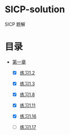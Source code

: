 # SICP-solution
SICP 题解

# 目录
* [第一章](/Chapter1)
  * [x] [练习1.2](/Chapter1/exercise_1_2.lisp)
  * [x] [练习1.3](/Chapter1/exercise_1_3.scm)
  * [x] [练习1.8](/Chapter1/exercise_1_8.scm)
  * [x] [练习1.11](/Chapter1/exercise_1_11.scm)
  * [x] [练习1.16](/Chapter1/exercise_1_16.scm)
  * [ ] [练习1.17](/Chapter1/exercise_1_17.scm)

